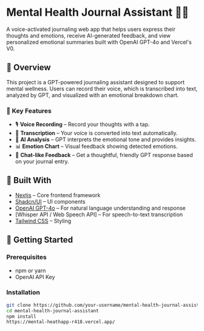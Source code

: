 # Mental Health Journal Assistant 🧠✨

A voice-activated journaling web app that helps users express their thoughts and emotions, receive AI-generated feedback, and view personalized emotional summaries built with OpenAI GPT-4o and Vercel's V0.

## 🧩 Overview

This project is a GPT-powered journaling assistant designed to support mental wellness. Users can record their voice, which is transcribed into text, analyzed by GPT, and visualized with an emotional breakdown chart.

### 🎯 Key Features

- 🎙️ **Voice Recording** – Record your thoughts with a tap.
- 📝 **Transcription** – Your voice is converted into text automatically.
- 🤖 **AI Analysis** – GPT interprets the emotional tone and provides insights.
- 📊 **Emotion Chart** – Visual feedback showing detected emotions.
- 💬 **Chat-like Feedback** – Get a thoughtful, friendly GPT response based on your journal entry.

## 🧠 Built With


- [Nextjs](https://react.dev/) – Core frontend framework
- [Shadcn/UI](https://ui.shadcn.com/) – UI components
- [OpenAI GPT-4o](https://openai.com) – For natural language understanding and response
- [Whisper API / Web Speech API] – For speech-to-text transcription
- [Tailwind CSS](https://tailwindcss.com) – Styling

## 🚀 Getting Started

### Prerequisites

- npm or yarn
- OpenAI API Key

### Installation

```bash
git clone https://github.com/your-username/mental-health-journal-assistant.git
cd mental-health-journal-assistant
npm install
https://mental-heathapp-r418.vercel.app/
